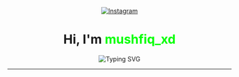 <!-- Profile Name with Instagram Icon -->
<p align="center">
  <a href="https://instagram.com/mushfiq_xd" target="_blank">
    <img src="https://img.shields.io/badge/Instagram-%23E4405F.svg?style=for-the-badge&logo=Instagram&logoColor=white" alt="Instagram" />
  </a>
</p>

<h1 align="center">Hi, I'm <span style="color:#00ff00">mushfiq_xd</span></h1>

<!-- Typing Animation -->
<p align="center">
  <img src="https://readme-typing-svg.demolab.com?font=Fira+Code&pause=1000&color=00FF00&center=true&vCenter=true&width=440&lines=Ethical+Hacker+%7C+Cyber+Security+Learner;Always+Learning+To+Help+Others;Red+Teaming+%7C+Penetration+Testing" alt="Typing SVG" />
</p>

---
